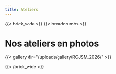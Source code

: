 ```yaml
---
title: Ateliers
---
```


{{< brick_wide >}}
{{< breadcrumbs >}}


# Nos ateliers en photos

{{< gallery dir="/uploads/gallery/RCJSM_2026/" >}}


{{< /brick_wide >}}
